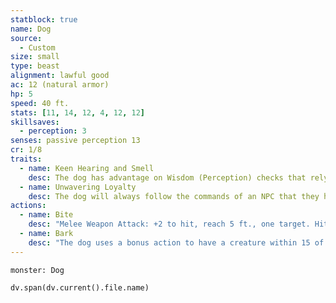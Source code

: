 ```yaml
---
statblock: true
name: Dog
source:
  - Custom
size: small
type: beast
alignment: lawful good
ac: 12 (natural armor)
hp: 5
speed: 40 ft.
stats: [11, 14, 12, 4, 12, 12]
skillsaves:
  - perception: 3
senses: passive perception 13
cr: 1/8
traits:
  - name: Keen Hearing and Smell
    desc: The dog has advantage on Wisdom (Perception) checks that rely on hearing or smell.
  - name: Unwavering Loyalty
    desc: The dog will always follow the commands of an NPC that they have a positive relationship with (i.e. the dog's owner).
actions:
  - name: Bite
    desc: "Melee Weapon Attack: +2 to hit, reach 5 ft., one target. Hit: 4 (1d6 + 1) piercing damage."
  - name: Bark
    desc: "The dog uses a bonus action to have a creature within 15 of it make a DC 11 Wisdom saving throw or become frightened until the end of the dog’s next turn. The targeted creature(s) must be capable of hearing in order for this condition to take effect. Creatures affected by the Unwavering Loyalty trait automatically succeed this saving throw."
---
```


```statblock
monster: Dog
```

```dataviewjs
dv.span(dv.current().file.name)
```